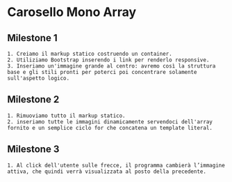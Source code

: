 # Carosello Mono Array

## Milestone 1
    1. Creiamo il markup statico costruendo un container.
    2. Utiliziamo Bootstrap inserendo i link per renderlo responsive.
    3. Inseriamo un'immagine grande al centro: avremo così la struttura base e gli stili pronti per poterci poi concentrare solamente sull'aspetto logico.

## Milestone 2
    1. Rimuoviamo tutto il markup statico.
    2. inseriamo tutte le immagini dinamicamente servendoci dell'array fornito e un semplice ciclo for che concatena un template literal.

## Milestone 3
    1. Al click dell'utente sulle frecce, il programma cambierà l’immagine attiva, che quindi verrà visualizzata al posto della precedente.
